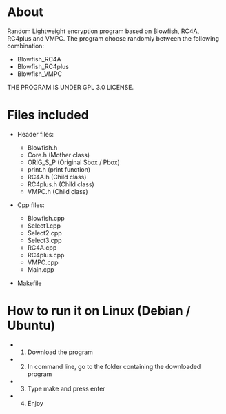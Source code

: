 # About
Random Lightweight encryption program based on Blowfish, RC4A, RC4plus and VMPC. The program choose randomly between the following combination:
  - Blowfish_RC4A
  - Blowfish_RC4plus
  - Blowfish_VMPC

THE PROGRAM IS UNDER GPL 3.0 LICENSE.

# Files included
- Header files:
  - Blowfish.h
  - Core.h (Mother class)
  - ORIG_S_P (Original Sbox / Pbox)
  - print.h (print function)
  - RC4A.h (Child class)
  - RC4plus.h (Child class)
  - VMPC.h (Child class)
  
- Cpp files:
  - Blowfish.cpp
  - Select1.cpp
  - Select2.cpp
  - Select3.cpp
  - RC4A.cpp
  - RC4plus.cpp
  - VMPC.cpp
  - Main.cpp

- Makefile

# How to run it on Linux (Debian / Ubuntu)
- 1) Download the program
- 2) In command line, go to the folder containing the downloaded program
- 3) Type make and press enter
- 4) Enjoy
